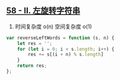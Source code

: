 ## [58 - II. 左旋转字符串](https://leetcode.cn/problems/zuo-xuan-zhuan-zi-fu-chuan-lcof/)

1. 时间复杂度 o(n) 空间复杂度 o(1)
```ts
var reverseLeftWords = function (s, n) {
    let res = '';
    for (let i = 0; i < s.length; i++) {
        res += s[(i + n) % s.length]
    }
    return res;
};
```